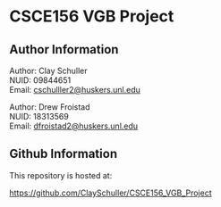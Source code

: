 
# CSCE156 VGB Project
## Author Information

Author: Clay Schuller  
NUID: 09844651  
Email: cschulller2@huskers.unl.edu  

Author: Drew Froistad    
NUID: 18313569  
Email: dfroistad2@huskers.unl.edu  


## Github Information

This repository is hosted at:  

https://github.com/ClaySchuller/CSCE156_VGB_Project  


